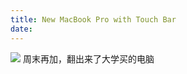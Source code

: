 ```yaml
---
title: New MacBook Pro with Touch Bar
date:
---
```

![](http://o90ifu2nt.bkt.clouddn.com/DSCF1476.jpg)
周末再加，翻出来了大学买的电脑